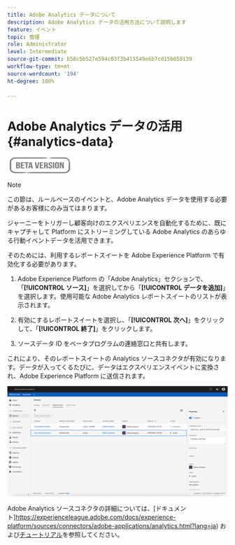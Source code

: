 ```yaml
---
title: Adobe Analytics データについて
description: Adobe Analytics データの活用方法について説明します
feature: イベント
topic: 管理
role: Administrator
level: Intermediate
source-git-commit: b58c5b527e594c03f3b415549e6b7cd15b050139
workflow-type: tm+mt
source-wordcount: '194'
ht-degree: 100%

---
```


# Adobe Analytics データの活用{#analytics-data}

![](../assets/do-not-localize/badge.png)

>[!NOTE]
>
>この節は、ルールベースのイベントと、Adobe Analytics データを使用する必要があるお客様にのみ当てはまります。

ジャーニーをトリガーし顧客向けのエクスペリエンスを自動化するために、既にキャプチャして Platform にストリーミングしている Adobe Analytics のあらゆる行動イベントデータを活用できます。

そのためには、利用するレポートスイートを Adobe Experience Platform で有効化する必要があります。

1. Adobe Experience Platform の「Adobe Analytics」セクションで、「**[!UICONTROL ソース]**」を選択してから「**[!UICONTROL データを追加]**」を選択します。使用可能な Adobe Analytics レポートスイートのリストが表示されます。

1. 有効にするレポートスイートを選択し、「**[!UICONTROL 次へ]**」をクリックして、「**[!UICONTROL 終了]**」をクリックします。

1. ソースデータ ID をベータプログラムの連絡窓口と共有します。

これにより、そのレポートスイートの Analytics ソースコネクタが有効になります。データが入ってくるたびに、データはエクスペリエンスイベントに変換され、Adobe Experience Platform に送信されます。

![](../assets/jo-event9.png)

Adobe Analytics ソースコネクタの詳細については、[ドキュメント]https://experienceleague.adobe.com/docs/experience-platform/sources/connectors/adobe-applications/analytics.html?lang=ja) および[チュートリアル](https://experienceleague.adobe.com/docs/experience-platform/sources/ui-tutorials/create/adobe-applications/analytics.html?lang=ja)を参照してください。
